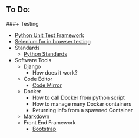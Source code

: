 To Do:
------
###+ Testing
  + [Python Unit Test Framework](https://docs.python.org/3/library/unittest.html)
  + [Selenium for in browser testing](https://www.seleniumhq.org/)
+ Standards
  + [Python Standards](https://www.python.org/dev/peps/pep-0008/)
+ Software Tools
  + Django
    + How does it work?
  + Code Editor
    + [Code Mirror](https://codemirror.net/)
  + Docker
    + How to call Docker from python script
    + How to manage many Docker containers
    + Returning info from a spawned Container
  + [Markdown](https://github.com/adam-p/markdown-here/wiki/Markdown-Cheatsheet#links)
  + Front End Framework
    + [Bootstrap](https://getbootstrap.com/)
  
